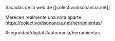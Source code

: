 Sacadas de la web de [[colectivodisonancia.net]]

Merecen realmente una nota aparte:
https://colectivodisonancia.net/herramientas/

#seguridad/digital 
#autonomia/herramientas 